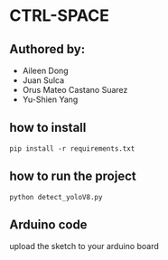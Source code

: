 # CTRL-SPACE

## Authored by:
- Aileen Dong
- Juan Sulca
- Orus Mateo Castano Suarez
- Yu-Shien Yang

## how to install
```
pip install -r requirements.txt
```

## how to run the project
```
python detect_yoloV8.py
```

## Arduino code 
upload the sketch to your arduino board